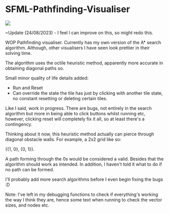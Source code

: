 # SFML-Pathfinding-Visualiser

![](https://github.com/ewerae/Pathfinding-Visualiser/blob/main/pathfinder.gif)

~Update (24/08/2023) - I feel I can improve on this, so might redo this.

WOP Pathfinding visualiser. 
Currently has my own version of the A* search algorithm. Although, other visualisers I have seen look prettier in their solving time.


The algorithm uses the octile heuristic method, apparently more accurate in obtaining diagonal paths so.

Small minor quality of life details added:
- Run and Reset
- Can override the state the tile has just by clicking with another tile state, no constant resetting or deleting certain tiles.

Like I said, work in progress. There are bugs, not entirely in the search algorithm but more in being able to click buttons whilst running etc, however, clicking reset will completely fix it all, so at least there's a contingency.

Thinking about it now, this heuristic method actually can pierce through diagonal obstacle walls. For example, a 2x2 grid like so:

{{1, 0}, {0, 1}}. 

A path forming through the 0s would be considered a valid. Besides that the algorithm should work as intended. In addition, I haven't told it what to do if no path can be formed.


I'll probably add more search algorithms before I even begin fixing the bugs :D

Note: I've left in my debugging functions to check if everything's working the way I think they are, hence some text when running to check the vector sizes, and nodes etc.
